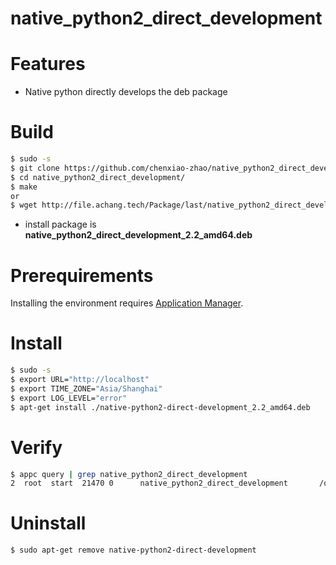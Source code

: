 # native_python2_direct_development

# Features

  - Native python directly develops the deb package

# Build

```sh
$ sudo -s
$ git clone https://github.com/chenxiao-zhao/native_python2_direct_development.git
$ cd native_python2_direct_development/
$ make
or
$ wget http://file.achang.tech/Package/last/native_python2_direct_development/native-python2-direct-development_2.2_amd64.deb 
```
  - install package is **native_python2_direct_development_2.2_amd64.deb**
  
# Prerequirements

Installing the environment requires [Application Manager](https://github.com/laoshanxi/app-manager).

# Install

```sh
$ sudo -s
$ export URL="http://localhost"
$ export TIME_ZONE="Asia/Shanghai"
$ export LOG_LEVEL="error"
$ apt-get install ./native-python2-direct-development_2.2_amd64.deb
```

# Verify

```sh
$ appc query | grep native_python2_direct_development
2  root  start  21470 0      native_python2_direct_development       /opt/personal/native_python2_direct_development/native_python2_direct_development --error
```

# Uninstall

```sh
$ sudo apt-get remove native-python2-direct-development
```